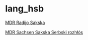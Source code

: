# lang_hsb

[MDR Radijo Sakska](http://mdr-990100-0.cast.mdr.de/mdr/990100/0/mp3/high/stream.mp3?n=a3cd5c179cdad764882a)

[MDR Sachsen Sakska Serbski rozhłós](http://avw.mdr.de/streams/990100-0_mp3_high.m3u?n=8f2469fe6edee9ed9a75)

